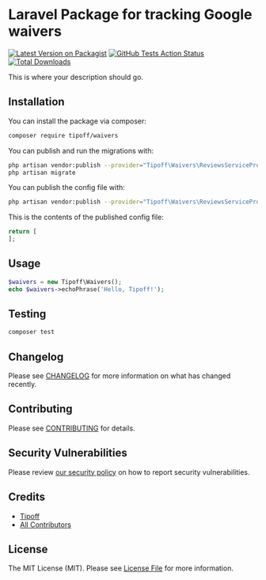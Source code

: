 # Laravel Package for tracking Google waivers

[![Latest Version on Packagist](https://img.shields.io/packagist/v/tipoff/waivers.svg?style=flat-square)](https://packagist.org/packages/tipoff/waivers)
[![GitHub Tests Action Status](https://img.shields.io/github/workflow/status/tipoff/waivers/run-tests?label=tests)](https://github.com/tipoff/waivers/actions?query=workflow%3ATests+branch%3Amaster)
[![Total Downloads](https://img.shields.io/packagist/dt/tipoff/waivers.svg?style=flat-square)](https://packagist.org/packages/tipoff/waivers)

This is where your description should go.

## Installation

You can install the package via composer:

```bash
composer require tipoff/waivers
```

You can publish and run the migrations with:

```bash
php artisan vendor:publish --provider="Tipoff\Waivers\ReviewsServiceProvider" --tag="waivers-migrations"
php artisan migrate
```

You can publish the config file with:

```bash
php artisan vendor:publish --provider="Tipoff\Waivers\ReviewsServiceProvider" --tag="waivers-config"
```

This is the contents of the published config file:

```php
return [
];
```

## Usage

```php
$waivers = new Tipoff\Waivers();
echo $waivers->echoPhrase('Hello, Tipoff!');
```

## Testing

```bash
composer test
```

## Changelog

Please see [CHANGELOG](CHANGELOG.md) for more information on what has changed recently.

## Contributing

Please see [CONTRIBUTING](.github/CONTRIBUTING.md) for details.

## Security Vulnerabilities

Please review [our security policy](../../security/policy) on how to report security vulnerabilities.

## Credits

- [Tipoff](https://github.com/tipoff)
- [All Contributors](../../contributors)

## License

The MIT License (MIT). Please see [License File](LICENSE.md) for more information.
